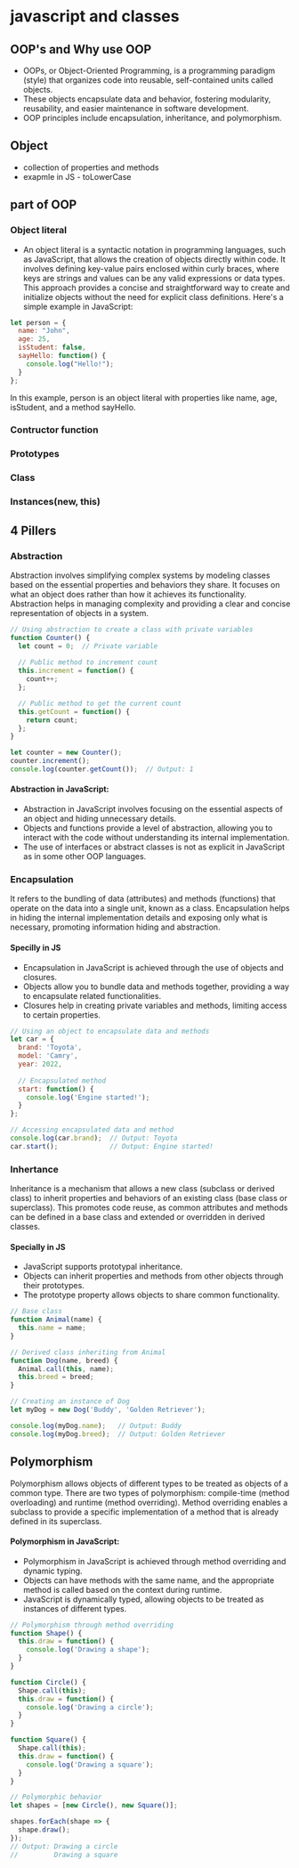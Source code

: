 # javascript and classes

## OOP's and Why use OOP
- OOPs, or Object-Oriented Programming, is a programming paradigm (style) that organizes code into reusable, self-contained units called objects. 
- These objects encapsulate data and behavior, fostering modularity, reusability, and easier maintenance in software development. 
- OOP principles include encapsulation, inheritance, and polymorphism.

## Object 
- collection of properties and methods
- exapmle in JS - toLowerCase


## part of OOP
### Object literal 
- An object literal is a syntactic notation in programming languages, such as JavaScript, that allows the creation of objects directly within code. It involves defining key-value pairs enclosed within curly braces, where keys are strings and values can be any valid expressions or data types. This approach provides a concise and straightforward way to create and initialize objects without the need for explicit class definitions. Here's a simple example in JavaScript:

```javascript
let person = {
  name: "John",
  age: 25,
  isStudent: false,
  sayHello: function() {
    console.log("Hello!");
  }
};
```
In this example, person is an object literal with properties like name, age, isStudent, and a method sayHello.

### Contructor function
### Prototypes
### Class
### Instances(new, this)


## 4 Pillers
### Abstraction
Abstraction involves simplifying complex systems by modeling classes based on the essential properties and behaviors they share. It focuses on what an object does rather than how it achieves its functionality. Abstraction helps in managing complexity and providing a clear and concise representation of objects in a system.

```javascript
// Using abstraction to create a class with private variables
function Counter() {
  let count = 0;  // Private variable
  
  // Public method to increment count
  this.increment = function() {
    count++;
  };

  // Public method to get the current count
  this.getCount = function() {
    return count;
  };
}

let counter = new Counter();
counter.increment();
console.log(counter.getCount());  // Output: 1

```

#### Abstraction in JavaScript:

- Abstraction in JavaScript involves focusing on the essential aspects of an object and hiding unnecessary details.
- Objects and functions provide a level of abstraction, allowing you to interact with the code without understanding its internal implementation.
- The use of interfaces or abstract classes is not as explicit in JavaScript as in some other OOP languages.

### Encapsulation
It refers to the bundling of data (attributes) and methods (functions) that operate on the data into a single unit, known as a class. Encapsulation helps in hiding the internal implementation details and exposing only what is necessary, promoting information hiding and abstraction.
#### Specilly in JS
- Encapsulation in JavaScript is achieved through the use of objects and closures.
- Objects allow you to bundle data and methods together, providing a way to encapsulate related functionalities.
- Closures help in creating private variables and methods, limiting access to certain properties.
```javascript
// Using an object to encapsulate data and methods
let car = {
  brand: 'Toyota',
  model: 'Camry',
  year: 2022,
  
  // Encapsulated method
  start: function() {
    console.log('Engine started!');
  }
};

// Accessing encapsulated data and method
console.log(car.brand);  // Output: Toyota
car.start();             // Output: Engine started!
```


### Inhertance
 Inheritance is a mechanism that allows a new class (subclass or derived class) to inherit properties and behaviors of an existing class (base class or superclass). This promotes code reuse, as common attributes and methods can be defined in a base class and extended or overridden in derived classes.
 #### Specially in JS
 - JavaScript supports prototypal inheritance.
- Objects can inherit properties and methods from other objects through their prototypes.
- The prototype property allows objects to share common functionality.
```javascript
// Base class
function Animal(name) {
  this.name = name;
}

// Derived class inheriting from Animal
function Dog(name, breed) {
  Animal.call(this, name);
  this.breed = breed;
}

// Creating an instance of Dog
let myDog = new Dog('Buddy', 'Golden Retriever');

console.log(myDog.name);   // Output: Buddy
console.log(myDog.breed);  // Output: Golden Retriever

```
## Polymorphism
Polymorphism allows objects of different types to be treated as objects of a common type. There are two types of polymorphism: compile-time (method overloading) and runtime (method overriding). Method overriding enables a subclass to provide a specific implementation of a method that is already defined in its superclass.

#### Polymorphism in JavaScript:

- Polymorphism in JavaScript is achieved through method overriding and dynamic typing.
- Objects can have methods with the same name, and the appropriate method is called based on the context during runtime.
- JavaScript is dynamically typed, allowing objects to be treated as instances of different types.

```javascript
// Polymorphism through method overriding
function Shape() {
  this.draw = function() {
    console.log('Drawing a shape');
  }
}

function Circle() {
  Shape.call(this);
  this.draw = function() {
    console.log('Drawing a circle');
  }
}

function Square() {
  Shape.call(this);
  this.draw = function() {
    console.log('Drawing a square');
  }
}

// Polymorphic behavior
let shapes = [new Circle(), new Square()];

shapes.forEach(shape => {
  shape.draw();
});
// Output: Drawing a circle
//         Drawing a square

```